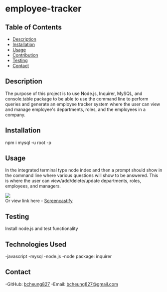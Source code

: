 # employee-tracker
## Table of Contents
  - [Description](#description)
  - [Installation](#installation)
  - [Usage](#usage)
  - [Contribution](#contribution)
  - [Testing](#testing)
  - [Contact](#contact)

  ## Description
  The purpose of this project is to use Node.js, Inquirer, MySQL, and console.table package to be able to use the command line to perform queries and generate an employee tracker system where the user can view and manage employee's departments, roles, and the employees in a company.

  ## Installation
  npm i
  mysql -u root -p

  ## Usage
  In the integrated terminal type node index and then a prompt should show in the command line where various questions will show to be answered. This is where the user can view/add/delete/update departments, roles, employees, and managers.
  
  <img src="employee-tracker.gif"><br>
  Or view link here - [Screencastify](https://drive.google.com/file/d/1T1z5kqbr9eqLCWFrImMFALOKWmDCXe_W/view)
  

  ## Testing
  Install node.js and test functionality

  ## Technologies Used
  -javascript
  -mysql
  -node.js
    -node package: inquirer
  
  ## Contact
  -GitHub: [bcheung827](https://github.com/bcheung827)
  -Email: bcheung827@gmail.com